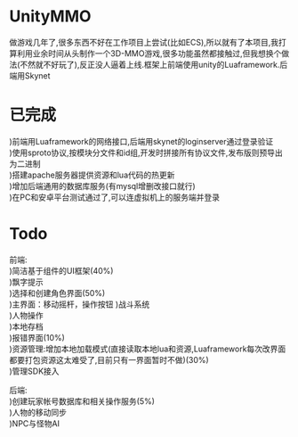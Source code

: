# UnityMMO
做游戏几年了,很多东西不好在工作项目上尝试(比如ECS),所以就有了本项目,我打算利用业余时间从头制作一个3D-MMO游戏,很多功能虽然都接触过,但我想换个做法(不然就不好玩了),反正没人逼着上线.框架上前端使用unity的Luaframework.后端用Skynet  

# 已完成
)前端用Luaframework的网络接口,后端用skynet的loginserver通过登录验证  
)使用sproto协议,按模块分文件和id组,开发时拼接所有协议文件,发布版则预导出为二进制  
)搭建apache服务器提供资源和lua代码的热更新  
)增加后端通用的数据库服务(有mysql增删改接口就行)  
)在PC和安卓平台测试通过了,可以连虚拟机上的服务端并登录  

# Todo
前端:  
)简洁基于组件的UI框架(40%)  
)飘字提示  
)选择和创建角色界面(50%)  
)主界面：移动摇杆，操作按钮
)战斗系统    
)人物操作  
)本地存档  
)报错界面(10%)  
)资源管理:增加本地加载模式(直接读取本地lua和资源,Luaframework每次改界面都要打包资源这太难受了,目前只有一界面暂时不做)(30%)  
)管理SDK接入  

后端:  
)创建玩家帐号数据库和相关操作服务(5%)  
)人物的移动同步  
)NPC与怪物AI  

